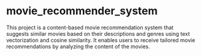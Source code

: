 # movie_recommender_system

This project is a content-based movie recommendation system that suggests similar movies based on their descriptions and genres using text vectorization and cosine similarity. It enables users to receive tailored movie recommendations by analyzing the content of the movies.
